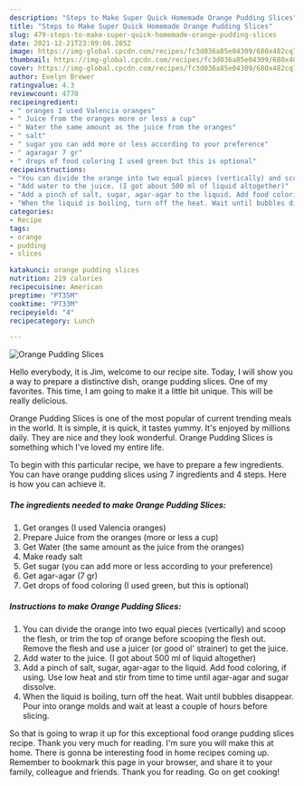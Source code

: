 ```yaml
---
description: "Steps to Make Super Quick Homemade Orange Pudding Slices"
title: "Steps to Make Super Quick Homemade Orange Pudding Slices"
slug: 479-steps-to-make-super-quick-homemade-orange-pudding-slices
date: 2021-12-21T23:09:08.285Z
image: https://img-global.cpcdn.com/recipes/fc3d036a85e04309/680x482cq70/orange-pudding-slices-recipe-main-photo.jpg
thumbnail: https://img-global.cpcdn.com/recipes/fc3d036a85e04309/680x482cq70/orange-pudding-slices-recipe-main-photo.jpg
cover: https://img-global.cpcdn.com/recipes/fc3d036a85e04309/680x482cq70/orange-pudding-slices-recipe-main-photo.jpg
author: Evelyn Brewer
ratingvalue: 4.3
reviewcount: 4770
recipeingredient:
- " oranges I used Valencia oranges"
- " Juice from the oranges more or less a cup"
- " Water the same amount as the juice from the oranges"
- " salt"
- " sugar you can add more or less according to your preference"
- " agaragar 7 gr"
- " drops of food coloring I used green but this is optional"
recipeinstructions:
- "You can divide the orange into two equal pieces (vertically) and scoop the flesh, or trim the top of orange before scooping the flesh out. Remove the flesh and use a juicer (or good ol&#39; strainer) to get the juice."
- "Add water to the juice. (I got about 500 ml of liquid altogether)"
- "Add a pinch of salt, sugar, agar-agar to the liquid. Add food coloring, if using. Use low heat and stir from time to time until agar-agar and sugar dissolve."
- "When the liquid is boiling, turn off the heat. Wait until bubbles disappear. Pour into orange molds and wait at least a couple of hours before slicing."
categories:
- Recipe
tags:
- orange
- pudding
- slices

katakunci: orange pudding slices 
nutrition: 219 calories
recipecuisine: American
preptime: "PT35M"
cooktime: "PT33M"
recipeyield: "4"
recipecategory: Lunch

---
```



![Orange Pudding Slices](https://img-global.cpcdn.com/recipes/fc3d036a85e04309/680x482cq70/orange-pudding-slices-recipe-main-photo.jpg)

Hello everybody, it is Jim, welcome to our recipe site. Today, I will show you a way to prepare a distinctive dish, orange pudding slices. One of my favorites. This time, I am going to make it a little bit unique. This will be really delicious.



Orange Pudding Slices is one of the most popular of current trending meals in the world. It is simple, it is quick, it tastes yummy. It's enjoyed by millions daily. They are nice and they look wonderful. Orange Pudding Slices is something which I've loved my entire life.


To begin with this particular recipe, we have to prepare a few ingredients. You can have orange pudding slices using 7 ingredients and 4 steps. Here is how you can achieve it.

<!--inarticleads1-->

##### The ingredients needed to make Orange Pudding Slices:

1. Get  oranges (I used Valencia oranges)
1. Prepare  Juice from the oranges (more or less a cup)
1. Get  Water (the same amount as the juice from the oranges)
1. Make ready  salt
1. Get  sugar (you can add more or less according to your preference)
1. Get  agar-agar (7 gr)
1. Get  drops of food coloring (I used green, but this is optional)




<!--inarticleads2-->

##### Instructions to make Orange Pudding Slices:

1. You can divide the orange into two equal pieces (vertically) and scoop the flesh, or trim the top of orange before scooping the flesh out. Remove the flesh and use a juicer (or good ol&#39; strainer) to get the juice.
1. Add water to the juice. (I got about 500 ml of liquid altogether)
1. Add a pinch of salt, sugar, agar-agar to the liquid. Add food coloring, if using. Use low heat and stir from time to time until agar-agar and sugar dissolve.
1. When the liquid is boiling, turn off the heat. Wait until bubbles disappear. Pour into orange molds and wait at least a couple of hours before slicing.




So that is going to wrap it up for this exceptional food orange pudding slices recipe. Thank you very much for reading. I'm sure you will make this at home. There is gonna be interesting food in home recipes coming up. Remember to bookmark this page in your browser, and share it to your family, colleague and friends. Thank you for reading. Go on get cooking!
